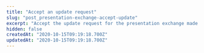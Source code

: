 ```yaml
---
title: "Accept an update request"
slug: "post_presentation-exchange-accept-update"
excerpt: "Accept the update request for the presentation exchange made by the other party."
hidden: false
createdAt: "2020-10-15T09:19:18.700Z"
updatedAt: "2020-10-15T09:19:18.700Z"
---
```


